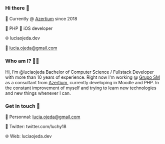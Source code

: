 ### Hi there :wave:

🏢 Currently @ [Azertium](https://azertiumit.com/) since 2018

:elephant:  PHP :green_apple:  iOS developer

:globe_with_meridians:  luciaojeda.dev

:email:  lucia.ojeda@gmail.com


### Who am I? :woman_technologist:

Hi, I’m @luciaojeda Bachelor of Computer Science / Fullstack Developer with more than 10 years of experience.
Right now I'm working @ [Grupo SM](https://www.grupo-sm.com/) as a consultant from [Azertium](https://azertiumit.com/), currently developing in Moodle and PHP.
In the constant improvement of myself and trying to learn new technologies and new things whenever I can.


### Get in touch :handshake:

:email: Personnal: lucia.ojeda@gmail.com

:baby_chick:  Twitter: twitter.com/luchy18

:globe_with_meridians: Web: luciaojeda.dev



<!---
luciaojeda/luciaojeda is a ✨ special ✨ repository because its `README.md` (this file) appears on your GitHub profile.
You can click the Preview link to take a look at your changes.
--->
